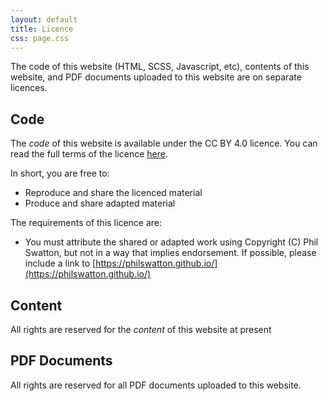 ```yaml
---
layout: default
title: Licence
css: page.css
---
```


The code of this website (HTML, SCSS, Javascript, etc), contents of this website, and PDF documents uploaded to this website are on separate licences.

## Code

The *code* of this website is available under the CC BY 4.0 licence. You can read the full terms of the licence [here](https://creativecommons.org/licenses/by/4.0/legalcode).

In short, you are free to:

- Reproduce and share the licenced material
- Produce and share adapted material

The requirements of this licence are:

- You must attribute the shared or adapted work using Copyright (C) Phil Swatton, but not in a way that implies endorsement. If possible, please include a link to [https://philswatton.github.io/](https://philswatton.github.io/)

## Content

All rights are reserved for the *content* of this website at present

## PDF Documents

All rights are reserved for all PDF documents uploaded to this website.